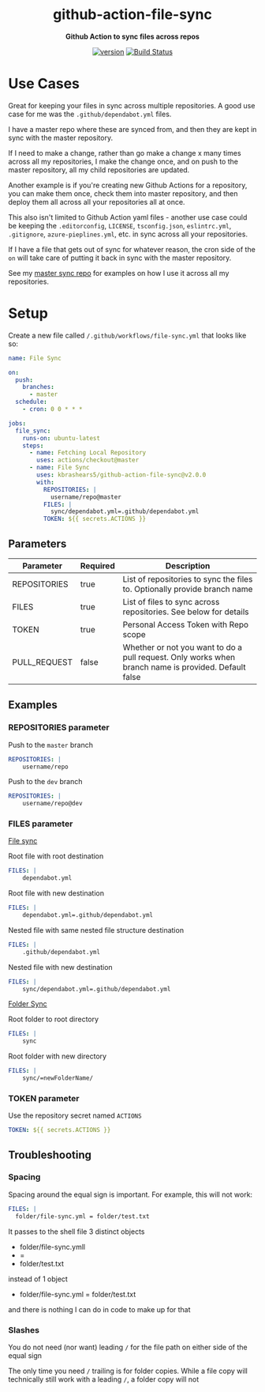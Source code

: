 <h1 align="center">github-action-file-sync</h1>


<div align="center">

<b>Github Action to sync files across repos</b>

[![version](https://img.shields.io/github/v/release/kbrashears5/github-action-file-sync)](https://img.shields.io/github/v/release/kbrashears5/github-action-file-sync)
[![Build Status](https://dev.azure.com/kbrashears5/github/_apis/build/status/kbrashears5.github-action-file-sync?branchName=master)](https://dev.azure.com/kbrashears5/github/_build/latest?definitionId=28&branchName=master)

</div>


# Use Cases
Great for keeping your files in sync across multiple repositories. A good use case for me was the `.github/dependabot.yml` files.

I have a master repo where these are synced from, and then they are kept in sync with the master repository.

If I need to make a change, rather than go make a change x many times across all my repositories, I make the change once, and on push to the master repository, all my child repositories are updated. 

Another example is if you're creating new Github Actions for a repository, you can make them once, check them into master repository, and then deploy them all across all your repositories all at once. 

This also isn't limited to Github Action yaml files - another use case could be keeping the `.editorconfig`, `LICENSE`, `tsconfig.json`, `eslintrc.yml`, `.gitignore`, `azure-pieplines.yml`, etc. in sync across all your repositories.

If I have a file that gets out of sync for whatever reason, the cron side of the `on` will take care of putting it back in sync with the master repository.

See my [master sync repo](https://github.com/kbrashears5/kbrashears5) for examples on how I use it across all my repositories.

# Setup
Create a new file called `/.github/workflows/file-sync.yml` that looks like so:
```yaml
name: File Sync

on:
  push:
    branches:
      - master
  schedule:
    - cron: 0 0 * * *

jobs:
  file_sync:
    runs-on: ubuntu-latest
    steps:
      - name: Fetching Local Repository
        uses: actions/checkout@master
      - name: File Sync
        uses: kbrashears5/github-action-file-sync@v2.0.0
        with:
          REPOSITORIES: |
            username/repo@master
          FILES: |
            sync/dependabot.yml=.github/dependabot.yml
          TOKEN: ${{ secrets.ACTIONS }}
```
## Parameters
| Parameter | Required | Description |
| --- | --- | --- |
| REPOSITORIES | true | List of repositories to sync the files to. Optionally provide branch name |
| FILES | true | List of files to sync across repositories. See below for details |
| TOKEN | true | Personal Access Token with Repo scope |
| PULL_REQUEST | false | Whether or not you want to do a pull request. Only works when branch name is provided. Default false |

## Examples
### REPOSITORIES parameter
Push to the `master` branch
```yaml
REPOSITORIES: |
    username/repo
```
Push to the `dev` branch
```yaml
REPOSITORIES: |
    username/repo@dev
```
### FILES parameter

<u>File sync</u>

Root file with root destination
```yaml
FILES: |
    dependabot.yml
```
Root file with new destination
```yaml
FILES: |
    dependabot.yml=.github/dependabot.yml
```
Nested file with same nested file structure destination
```yaml
FILES: |
    .github/dependabot.yml
```
Nested file with new destination
```yaml
FILES: |
    sync/dependabot.yml=.github/dependabot.yml
```

<u>Folder Sync</u>

Root folder to root directory
```yaml
FILES: |
    sync
```
Root folder with new directory
```yaml
FILES: |
    sync/=newFolderName/
```
### TOKEN parameter
Use the repository secret named `ACTIONS`
```yaml
TOKEN: ${{ secrets.ACTIONS }}
```

## Troubleshooting
### Spacing
Spacing around the equal sign is important. For example, this will not work:
```yaml
FILES: |
  folder/file-sync.yml = folder/test.txt
```
It passes to the shell file 3 distinct objects
- folder/file-sync.ymll
- =
- folder/test.txt

instead of 1 object

- folder/file-sync.yml = folder/test.txt

and there is nothing I can do in code to make up for that

### Slashes
You do not need (nor want) leading `/` for the file path on either side of the equal sign

The only time you need `/` trailing is for folder copies. While a file copy will technically still work with a leading `/`, a folder copy will not
